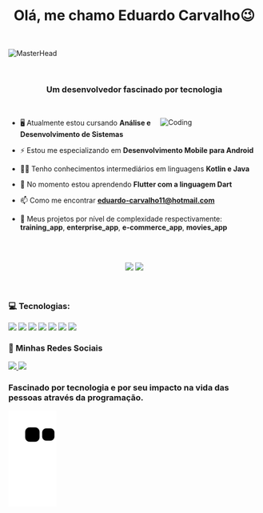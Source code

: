 
### 
<h1 align="center">Olá, me chamo Eduardo Carvalho😉</h1> <br>

![MasterHead](https://user-images.githubusercontent.com/10498744/210012254-234538ff-d198-48aa-8964-37e6fd45d227.gif)

<br>
<h3 align="center">Um desenvolvedor fascinado por tecnologia</h3>
<br>

<p>
  <img align="right" alt="Coding" width="200" src="https://i.pinimg.com/originals/15/e7/e3/15e7e300166c962d3b8a22f60b5cac9e.gif" />
</p>

- 🖥️ Atualmente estou cursando **Análise e Desenvolvimento de Sistemas**
- ⚡ Estou me especializando em **Desenvolvimento Mobile para Android**
- 👨‍💻 Tenho conhecimentos intermediários em linguagens **Kotlin e Java**
- 🌱 No momento estou aprendendo **Flutter com a linguagem Dart**
- 📫 Como me encontrar **eduardo-carvalho11@hotmail.com**
- 📄 Meus projetos por nível de complexidade respectivamente: **training_app**, **enterprise_app**, **e-commerce_app**, **movies_app**

  <br>
  <br>

<div align="center">
  <img height="200em" src="https://github-readme-stats.vercel.app/api?username=EduardoCarvalhoo&show_icons=true&theme=dark&include_all_commits=true&count_private=true"/>
  <img height="200em" src="https://github-readme-stats.vercel.app/api/top-langs/?username=EduardoCarvalhoo&layout=compact&langs_count-2&theme=dark"/>
</div>
<br>
<br>
  
### 💻 Tecnologias:<br>

<div>
  <img src="https://img.shields.io/badge/Kotlin-0095D5?&style=for-the-badge&logo=kotlin&logoColor=white"/>
  <img src="https://img.shields.io/badge/Java-ED8B00?style=for-the-badge&logo=openjdk&logoColor=white"/>
  <img src="https://img.shields.io/badge/Android-3DDC84?style=for-the-badge&logo=android&logoColor=white" target="_blank">
  <img src="https://img.shields.io/badge/Android_Studio-3DDC84?style=for-the-badge&logo=android-studio&logoColor=white" target="_blank">
  <img src="https://img.shields.io/badge/Flutter-02569B?style=for-the-badge&logo=flutter&logoColor=white)](https://flutter.dev/">
  <img src="https://img.shields.io/badge/Dart-0175C2?style=for-the-badge&logo=dart&logoColor=white)](https://dart.dev/">
  <img src="https://img.shields.io/badge/Visual_Studio_Code-007ACC?style=for-the-badge&logo=visual-studio-code&logoColor=white)](https://code.visualstudio.com/">
</div>


### 📲 Minhas Redes Sociais

<div>
  <a href="https://www.linkedin.com/in/eduardo-carvalho-590259143/">
  <img src="https://img.shields.io/badge/LinkedIn-0077B5?style=for-the-badge&logo=linkedin&logoColor=white">
  </a>
  <a href="https://www.instagram.com/edu_carv11/">
  <img src="https://img.shields.io/badge/Instagram-E4405F?style=for-the-badge&logo=instagram&logoColor=white">
  </a>
</div>

### Fascinado por tecnologia e por seu impacto na vida das pessoas através da programação.

![Snake animation](https://github.com/EduardoCarvalhoo/EduardoCarvalhoo/blob/output/github-contribution-grid-snake.svg)

